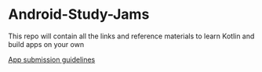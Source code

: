 # Android-Study-Jams
This repo will contain all the links and reference materials to learn Kotlin and build apps on your own

[App submission guidelines](https://docs.google.com/document/d/1iL9QvmGskDU8MLwsAUDsq8WERrBvmjXVoW7CBgezyyU/edit?usp=sharing)
